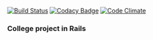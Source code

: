 [![Build Status](https://travis-ci.org/oliveiradev/emergency.svg?branch=master)][travis]
[![Codacy Badge](https://api.codacy.com/project/badge/89e10fd5ab954b2c83034830217e8a15)][codacy]
[![Code Climate](https://codeclimate.com/github/oliveiradev/emergency/badges/gpa.svg)](https://codeclimate.com/github/oliveiradev/emergency)

[travis]: https://travis-ci.org/oliveiradev/emergency
[codacy]: https://www.codacy.com/app/felipe-oliveiradev/emergency

### College project in Rails
